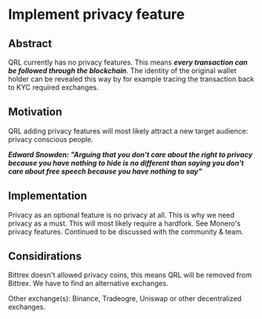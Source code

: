# Implement privacy feature

## Abstract
QRL currently has no privacy features. This means ***every transaction can be followed through the blockchain***. The identity of the original wallet holder can be revealed this way by for example tracing the transaction back to KYC required exchanges.

## Motivation
QRL adding privacy features will most likely attract a new target audience: privacy conscious people.

***Edward Snowden: "Arguing that you don't care about the right to privacy because you have nothing to hide is no different than saying you don't care about free speech because you have nothing to say"***

## Implementation
Privacy as an optional feature is no privacy at all. This is why we need privacy as a must. This will most likely require a hardfork. See Monero's privacy features. Continued to be discussed with the community & team.

## Considirations
Bittrex doesn't allowed privacy coins, this means QRL will be removed from Bittrex. We have to find an alternative exchanges.

Other exchange(s):
Binance, Tradeogre, Uniswap or other decentralized exchanges.
